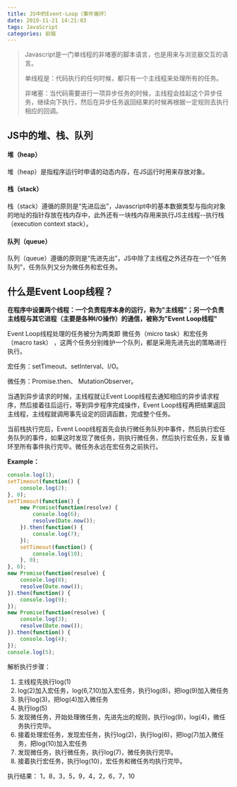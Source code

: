 ```yaml
---
title: JS中的Event-Loop（事件循环）
date: 2019-11-21 14:21:03
tags: JavaScript
categories: 前端
---
```


> Javascript是一门单线程的非堵塞的脚本语言，也是用来与浏览器交互的语言。
>
> 单线程是：代码执行的任何时候，都只有一个主线程来处理所有的任务。
>
> 非堵塞：当代码需要进行一项异步任务的时候，主线程会挂起这个异步任务，继续向下执行，然后在异步任务返回结果的时候再根据一定规则去执行相应的回调。 

## JS中的堆、栈、队列

#### 堆（heap）

堆（heap）是指程序运行时申请的动态内存，在JS运行时用来存放对象。

#### 栈（stack）

栈（stack）遵循的原则是“先进后出”，Javascript中的基本数据类型与指向对象的地址的指针存放在栈内存中，此外还有一块栈内存用来执行JS主线程--执行栈（execution context stack）。

#### 队列（queue）

队列（queue）遵循的原则是“先进先出”，JS中除了主线程之外还存在一个“任务队列”，任务队列又分为微任务和宏任务。

## 什么是Event Loop线程？

**在程序中设置两个线程：一个负责程序本身的运行，称为"主线程"；另一个负责主线程与其它进程（主要是各种I/O操作）的通信，被称为"Event Loop线程"** 

Event Loop线程处理的任务被分为两类即 微任务（micro task）和宏任务（macro task） ，这两个任务分别维护一个队列，都是采用先进先出的策略进行执行。

宏任务：setTimeout、setInterval、I/O。

微任务：Promise.then、 MutationObserver。

当遇到异步请求的时候，主线程就让Event Loop线程去通知相应的异步请求程序，然后接着往后运行，等到异步程序完成操作，Event Loop线程再把结果返回主线程，主线程就调用事先设定的回调函数，完成整个任务。 

当前栈执行完后，Event Loop线程首先会执行微任务队列中事件，然后执行宏任务队列的事件，如果这时发现了微任务，则执行微任务，然后执行宏任务，反复循环至所有事件执行完毕。微任务永远在宏任务之前执行。

**Example：**

```js
console.log(1);
setTimeout(function() {
    console.log(2);
}, 0);
setTimeout(function() {
    new Promise(function(resolve) {
        console.log(6);
        resolve(Date.now());
    }).then(function() {
        console.log(7);
    });
    setTimeout(function() {
        console.log(10);
	}, 0);
}, 0);
new Promise(function(resolve) {
    console.log(8);
    resolve(Date.now());
}).then(function() {
    console.log(9);
});
new Promise(function(resolve) {
    console.log(3);
    resolve(Date.now());
}).then(function() {
    console.log(4);
});
console.log(5);
```

解析执行步骤：

1. 主线程先执行log(1)
2. log(2)加入宏任务，log(6,7,10)加入宏任务，执行log(8)，把log(9)加入微任务
3. 执行log(3)，把log(4)加入微任务
4. 执行log(5)
5. 发现微任务，开始处理微任务，先进先出的规则，执行log(9)，log(4)，微任务执行完毕。
6. 接着处理宏任务，发现宏任务，执行log(2)，执行log(6)，把log(7)加入微任务，把log(10)加入宏任务
7. 发现微任务，执行微任务，执行log(7)，微任务执行完毕。
8. 接着执行宏任务，执行log(10)，宏任务和微任务均执行完毕。

执行结果： 1，8，3，5，9，4，2，6，7，10